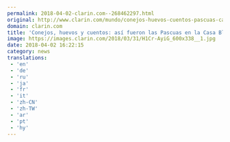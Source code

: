 ```yaml
---
permalink: 2018-04-02-clarin.com--268462297.html
original: http://www.clarin.com/mundo/conejos-huevos-cuentos-pascuas-casa-blanca_0_BkRBZA1sz.html
domain: clarin.com
title: 'Conejos, huevos y cuentos: así fueron las Pascuas en la Casa Blanca'
image: https://images.clarin.com/2018/03/31/H1Cr-AyiG_600x338__1.jpg
date: 2018-04-02 16:22:15
category: news
translations: 
 - 'en'
 - 'de'
 - 'ru'
 - 'ja'
 - 'fr'
 - 'it'
 - 'zh-CN'
 - 'zh-TW'
 - 'ar'
 - 'pt'
 - 'hy'
---
```


